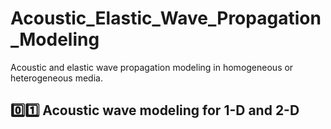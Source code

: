 # Acoustic_Elastic_Wave_Propagation_Modeling
Acoustic and elastic wave propagation modeling in homogeneous or heterogeneous media.

## :zero::one: Acoustic wave modeling for 1-D and 2-D
